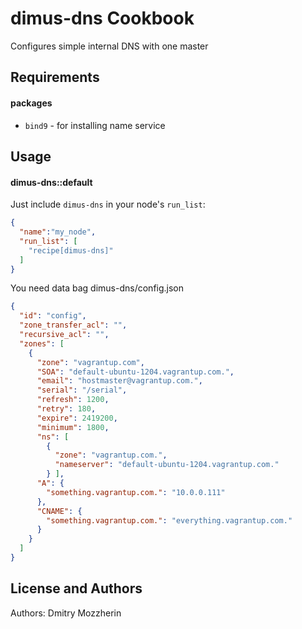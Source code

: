 dimus-dns Cookbook
==================
Configures simple internal DNS with one master

Requirements
------------

#### packages
- `bind9` - for installing name service

Usage
-----
#### dimus-dns::default
Just include `dimus-dns` in your node's `run_list`:

```json
{
  "name":"my_node",
  "run_list": [
    "recipe[dimus-dns]"
  ]
}
```
You need data bag dimus-dns/config.json
```json
{
  "id": "config",
  "zone_transfer_acl": "",
  "recursive_acl": "",
  "zones": [
    {
      "zone": "vagrantup.com",
      "SOA": "default-ubuntu-1204.vagrantup.com.",
      "email": "hostmaster@vagrantup.com.",
      "serial": "/serial",
      "refresh": 1200,
      "retry": 180,
      "expire": 2419200,
      "minimum": 1800,
      "ns": [
        {
          "zone": "vagrantup.com.",
          "nameserver": "default-ubuntu-1204.vagrantup.com."
        } ],
      "A": {
        "something.vagrantup.com.": "10.0.0.111"
      },
      "CNAME": {
        "something.vagrantup.com.": "everything.vagrantup.com."
      }
    }
  ]
}
```

License and Authors
-------------------
Authors: Dmitry Mozzherin
